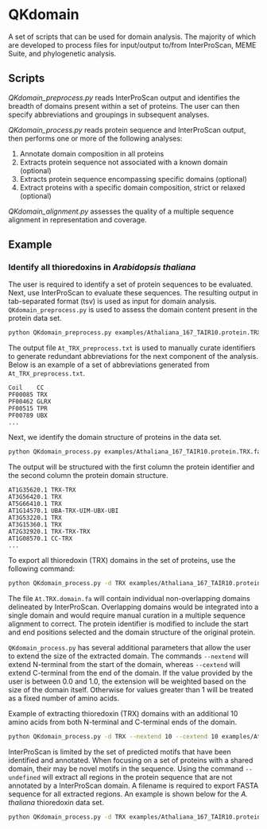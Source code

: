 # QKdomain
A set of scripts that can be used for domain analysis. The majority of which are developed to process files for input/output to/from InterProScan, MEME Suite, and phylogenetic analysis.

## Scripts
<i>QKdomain_preprocess.py</i> reads InterProScan output and identifies the breadth of domains present within a set of proteins. The user can then specify abbreviations and groupings in subsequent analyses.

<i>QKdomain_process.py</i> reads protein sequence and InterProScan output, then performs one or more of the following analyses:

1. Annotate domain composition in all proteins
2. Extracts protein sequence not associated with a known domain (optional)
3. Extracts protein sequence encompassing specific domains (optional)
4. Extract proteins with a specific domain composition, strict or relaxed (optional)

<i>QKdomain_alignment.py</i> assesses the quality of a multiple sequence alignment in representation and coverage.

## Example
### Identify all thioredoxins in <i>Arabidopsis thaliana</i>
The user is required to identify a set of protein sequences to be evaluated. Next, use InterProScan to evaluate these sequences. The resulting output in tab-separated format (tsv) is used as input for domain analysis. `QKdomain_preprocess.py` is used to assess the domain content present in the protein data set.
```bash
python QKdomain_preprocess.py examples/Athaliana_167_TAIR10.protein.TRX.fa.tsv At_TRX_preprocess.txt
```
The output file `At_TRX_preprocess.txt` is used to manually curate identifiers to generate redundant abbreviations for the next component of the analysis. Below is an example of a set of abbreviations generated from `At_TRX_preprocess.txt`.
```
Coil	CC
PF00085	TRX
PF00462	GLRX
PF00515	TPR
PF00789	UBX
...
```

Next, we identify the domain structure of proteins in the data set.
```bash
python QKdomain_process.py examples/Athaliana_167_TAIR10.protein.TRX.fa examples/Athaliana_167_TAIR10.protein.TRX.fa.tsv examples/At_TRX_abbreviations.txt At_TRX_process.txt
```
The output will be structured with the first column the protein identifier and the second column the protein domain structure.
```
AT1G35620.1	TRX-TRX
AT3G56420.1	TRX
AT5G66410.1	TRX
AT1G14570.1	UBA-TRX-UIM-UBX-UBI
AT3G53220.1	TRX
AT3G15360.1	TRX
AT2G32920.1	TRX-TRX-TRX
AT1G08570.1	CC-TRX
...
```

To export all thioredoxin (TRX) domains in the set of proteins, use the following command:
```bash
python QKdomain_process.py -d TRX examples/Athaliana_167_TAIR10.protein.TRX.fa examples/Athaliana_167_TAIR10.protein.TRX.fa.tsv examples/At_TRX_abbreviations.txt At_TRX_process.txt At.TRX.domain.fa
```
The file `At.TRX.domain.fa` will contain individual non-overlapping domains delineated by InterProScan. Overlapping domains would be integrated into a single domain and would require manual curation in a multiple sequence alignment to correct. The protein identifier is modified to include the start and end positions selected and the domain structure of the original protein.

`QKdomain_process.py` has several additional parameters that allow the user to extend the size of the extracted domain. The commands `--nextend` will extend N-terminal from the start of the domain, whereas `--cextend` will extend C-terminal from the end of the domain. If the value provided by the user is between 0.0 and 1.0, the extension will be weighted based on the size of the domain itself. Otherwise for values greater than 1 will be treated as a fixed number of amino acids.

Example of extracting thioredoxin (TRX) domains with an additional 10 amino acids from both N-terminal and C-terminal ends of the domain.
```bash
python QKdomain_process.py -d TRX --nextend 10 --cextend 10 examples/Athaliana_167_TAIR10.protein.TRX.fa examples/Athaliana_167_TAIR10.protein.TRX.fa.tsv examples/At_TRX_abbreviations.txt At_TRX_process.txt At.TRX.domain.fa
```

InterProScan is limited by the set of predicted motifs that have been identified and annotated. When focusing on a set of proteins with a shared domain, their may be novel motifs in the sequence. Using the command `--undefined` will extract all regions in the protein sequence that are not annotated by a InterProScan domain. A filename is required to export FASTA sequence for all extracted regions. An example is shown below for the <i>A. thaliana</i> thioredoxin data set.
```bash
python QKdomain_process.py -d TRX examples/Athaliana_167_TAIR10.protein.TRX.fa examples/Athaliana_167_TAIR10.protein.TRX.fa.tsv examples/At_TRX_abbreviations.txt At_TRX_process.txt At.TRX.domain.fa --undefined At.TRX.undefined.regions.fa
```
